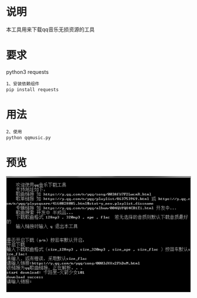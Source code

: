 # 说明
本工具用来下载qq音乐无损资源的工具

# 要求
python3
requests
```
1、安装依赖组件
pip install requests
```

# 用法
``` 
2、使用
python qqmusic.py
```

# 预览
![avatar](./imgs/1.png)